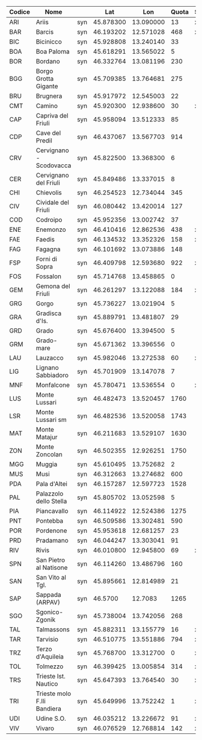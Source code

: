 |Codice| Nome                       |     | Lat       | Lon       | Quota| Scaricata| AnnoInizio | AnnoFine |
|-----|-----------------------------|-----|-----------|-----------|------|----------| -----------|----------|
| ARI | Ariis                       | syn | 45.878300 | 13.090000 | 13   | x        | 2014       | 2019     |
| BAR | Barcis                      | syn | 46.193202 | 12.571028 | 468  | x        | 2004       | 2019     |
| BIC | Bicinicco                   | syn | 45.928808 | 13.240140 | 33   | 
| BOA | Boa Paloma                  | syn | 45.618291 | 13.565022 | 5    | 
| BOR | Bordano                     | syn | 46.332764 | 13.081196 | 230  |
| BGG | Borgo Grotta Gigante        | syn | 45.709385 | 13.764681 | 275  |
| BRU | Brugnera                    | syn | 45.917972 | 12.545003 | 22   |
| CMT | Camino                      | syn | 45.920300 | 12.938600 | 30   | x         | 2014       | 2019 |
| CAP | Capriva del Friuli          | syn | 45.958094 | 13.512333 | 85   |
| CDP | Cave del Predil             | syn | 46.437067 | 13.567703 | 914  |
| CRV | Cervignano - Scodovacca     | syn | 45.822500 | 13.368300 | 6    |
| CER | Cervignano del Friuli       | syn | 45.849486 | 13.337015 | 8    |
| CHI | Chievolis                   | syn | 46.254523 | 12.734044 | 345  |
| CIV | Cividale del Friuli         | syn | 46.080442 | 13.420014 | 127  |
| COD | Codroipo                    | syn | 45.952356 | 13.002742 | 37   |
| ENE | Enemonzo                    | syn | 46.410416 | 12.862536 | 438  | x | 1994 | 2019 |
| FAE | Faedis                      | syn | 46.134532 | 13.352326 | 158  | x | 1991 | 2019 |
| FAG | Fagagna                     | syn | 46.101692 | 13.073886 | 148  |
| FSP | Forni di Sopra              | syn | 46.409798 | 12.593680 | 922  | x | 2004 | 2020 |
| FOS | Fossalon                    | syn | 45.714768 | 13.458865 | 0    |
| GEM | Gemona del Friuli           | syn | 46.261297 | 13.122088 | 184  | x | 1999 | 2019 |
| GRG | Gorgo                       | syn | 45.736227 | 13.021904 | 5    |
| GRA | Gradisca d'Is.              | syn | 45.889791 | 13.481807 | 29   |
| GRD | Grado                       | syn | 45.676400 | 13.394500 | 5    |
| GRM | Grado-mare                  | syn | 45.671362 | 13.396556 | 0    |
| LAU | Lauzacco                    | syn | 45.982046 | 13.272538 | 60   | x | 2008 | 2019 |
| LIG | Lignano Sabbiadoro          | syn | 45.701909 | 13.147078 | 7    |
| MNF | Monfalcone                  | syn | 45.780471 | 13.536554 | 0    | x | 2006 | 2019 |
| LUS | Monte Lussari               | syn | 46.482473 | 13.520457 | 1760 |
| LSR | Monte Lussari sm            | syn | 46.482536 | 13.520058 | 1743 |
| MAT | Monte Matajur               | syn | 46.211683 | 13.529107 | 1630 |
| ZON | Monte Zoncolan              | syn | 46.502355 | 12.926251 | 1750 |
| MGG | Muggia                      | syn | 45.610495 | 13.752682 | 2    |
| MUS | Musi                        | syn | 46.312663 | 13.274682 | 600  |
| PDA | Pala d'Altei                | syn | 46.157287 | 12.597723 | 1528 |
| PAL | Palazzolo dello Stella      | syn | 45.805702 | 13.052598 | 5    |
| PIA | Piancavallo                 | syn | 46.114922 | 12.524386 | 1275 |
| PNT | Pontebba                    | syn | 46.509586 | 13.302481 | 590  |
| POR | Pordenone                   | syn | 45.953618 | 12.681257 | 23   |
| PRD | Pradamano                   | syn | 46.044247 | 13.303041 | 91   |
| RIV | Rivis                       | syn | 46.010800 | 12.945800 | 69   | x | 2014 | 2019 |
| SPN | San Pietro al Natisone      | syn | 46.114260 | 13.486796 | 160  |
| SAN | San Vito al Tgl.            | syn | 45.895661 | 12.814989 | 21   |
| SAP | Sappada (ARPAV)             | syn | 46.5700   | 12.7083   | 1265 |
| SGO | Sgonico-Zgonik              | syn | 45.738004 | 13.742056 | 268  |
| TAL | Talmassons                  | syn | 45.882311 | 13.155779 | 16   | x | 1991 | 2019 |
| TAR | Tarvisio                    | syn | 46.510775 | 13.551886 | 794  | x | 1999 | 2019 |
| TRZ | Terzo d'Aquileia            | syn | 45.768700 | 13.312700 | 0    | x | 2016 | 2020 |
| TOL | Tolmezzo                    | syn | 46.399425 | 13.005854 | 314  | x | 2005 | 2019 |
| TRS | Trieste Ist. Nautico        | syn | 45.647393 | 13.764540 | 30   | x | 2007 | 2019 |
| TRI | Trieste molo F.lli Bandiera | syn | 45.649996 | 13.752242 | 1    | x | 1994 | 2019 |
| UDI | Udine S.O.                  | syn | 46.035212 | 13.226672 | 91   | x | 1991 | 2019 |
| VIV | Vivaro                      | syn | 46.076529 | 12.768814 | 142  | x | 1991 | 2019 |
